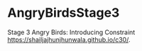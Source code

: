 # AngryBirdsStage3
Stage 3 Angry Birds: Introducing Constraint
 https://shailjajhunjhunwala.github.io/c30/.
